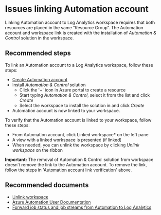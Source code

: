 
<properties
pageTitle="Issues linking Automation account"
description="Issues linking Automation account"
service="microsoft.operationalinsights"
resource="workspaces"
symptomID=""
infoBubbleText=""
authors="yossiy"
displayorder="9"
selfHelpType="resource"
supportTopicIds="32612473"
resourceTags=""
productPesIds="15725"
cloudEnvironments="Public, Fairfax"
	articleId="a89bf446-83cb-4993-a918-7dbd139cf6d8"
	ownershipId="AzureMonitoring_LogAnalytics"
/>

# Issues linking Automation account
Linking Automation account to Log Analytics workspace requires that both resources are placed in the same “Resource Group”.
The Automation account and workspace link is created with the installation of *Automation & Control* solution in the workspace.
## **Recommended steps**
To link an Automation account to a Log Analytics workspace, follow these steps:<br>
* [Create Automation account](https://docs.microsoft.com/azure/automation/automation-quickstart-create-account)
* Install *Automation & Control* solution<br>
    * Click the '+' icon in Azure portal to create a resource
    * Start typing *Automation & Control*, select it from the list and click *Create*
    * Select the workspace to install the solution in and click *Create*<br>
* Automation account is now linked to your workspace.
 
 To verify that the Automation account is linked to your workspace, follow these steps:<br>
 * From Automation account, click Linked workspace* on the left pane
* A view with a linked workspace is presented (if linked)
* When needed, you can unlink the workspace by clicking *Unlink workspace* on the ribbon<br>

**Important:** The removal of Automation & Control solution from workspace doesn't remove the link to the Automation account. To remove the link, follow the steps in 'Automation account link verification' above.

## **Recommended documents**
* [Unlink workspace](https://docs.microsoft.com/azure/automation/automation-onboard-solutions-from-browse#unlink-workspace)
* [Azure Automation User Documentation](https://docs.microsoft.com/azure/automation/)
* [Forward job status and job streams from Automation to Log Analytics](https://docs.microsoft.com/azure/automation/automation-manage-send-joblogs-log-analytics)